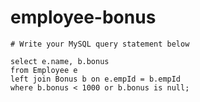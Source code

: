 
  # employee-bonus

  ```mysql
  # Write your MySQL query statement below

select e.name, b.bonus
from Employee e
left join Bonus b on e.empId = b.empId
where b.bonus < 1000 or b.bonus is null;

  ```
  